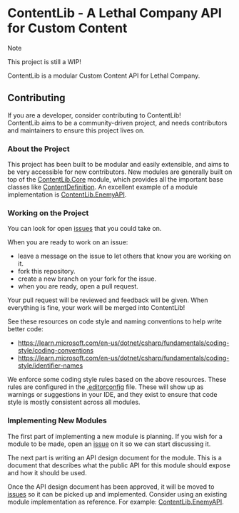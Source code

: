 # ContentLib - A Lethal Company API for Custom Content

> [!NOTE]  
> This project is still a WIP!

ContentLib is a modular Custom Content API for Lethal Company.

## Contributing

If you are a developer, consider contributing to ContentLib!  
ContentLib aims to be a community-driven project, and needs contributors and maintainers to ensure this project lives on.

### About the Project

This project has been built to be modular and easily extensible, and aims to be very accessible for new contributors. New modules are generally built on top of the [ContentLib.Core](/src/ContentLib.Core/) module, which provides all the important base classes like [ContentDefinition](/src/ContentLib.Core/ContentDefinition.cs). An excellent example of a module implementation is [ContentLib.EnemyAPI](/src/ContentLib.EnemyAPI/).

### Working on the Project

You can look for open [issues](https://github.com/LC-ContentLib/ContentLib/issues) that you could take on.

When you are ready to work on an issue:

- leave a message on the issue to let others that know you are working on it.
- fork this repository.
- create a new branch on your fork for the issue.
- when you are ready, open a pull request.

Your pull request will be reviewed and feedback will be given. When everything is fine, your work will be merged into ContentLib!

See these resources on code style and naming conventions to help write better code:

- <https://learn.microsoft.com/en-us/dotnet/csharp/fundamentals/coding-style/coding-conventions>
- <https://learn.microsoft.com/en-us/dotnet/csharp/fundamentals/coding-style/identifier-names>

We enforce some coding style rules based on the above resources. These rules are configured in the [.editorconfig](/.editorconfig) file. These will show up as warnings or suggestions in your IDE, and they exist to ensure that code style is mostly consistent across all modules.

### Implementing New Modules

The first part of implementing a new module is planning. If you wish for a module to be made, open an [issue](https://github.com/LC-ContentLib/ContentLib/issues) on it so we can start discussing it.

The next part is writing an API design document for the module. This is a document that describes what the public API for this module should expose and how it should be used.

Once the API design document has been approved, it will be moved to [issues](https://github.com/LC-ContentLib/ContentLib/issues) so it can be picked up and implemented. Consider using an existing module implementation as reference. For example: [ContentLib.EnemyAPI](/src/ContentLib.EnemyAPI/).
